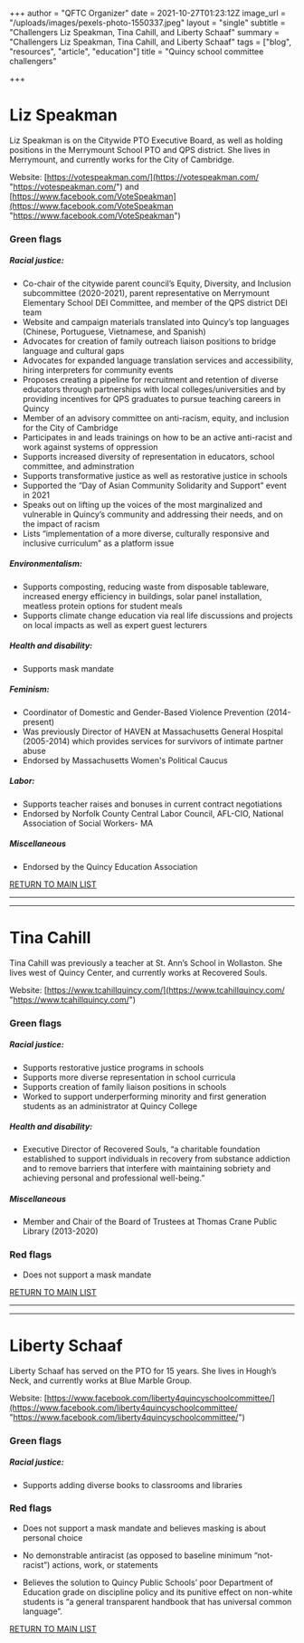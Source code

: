 +++
author = "QFTC Organizer"
date = 2021-10-27T01:23:12Z
image_url = "/uploads/images/pexels-photo-1550337.jpeg"
layout = "single"
subtitle = "Challengers Liz Speakman, Tina Cahill, and Liberty Schaaf"
summary = "Challengers Liz Speakman, Tina Cahill, and Liberty Schaaf"
tags = ["blog", "resources", "article", "education"]
title = "Quincy school committee challengers"

+++
# **Liz Speakman**

Liz Speakman is on the Citywide PTO Executive Board, as well as holding positions in the Merrymount School PTO and QPS district. She lives in Merrymount, and currently works for the City of Cambridge.

Website: [https://votespeakman.com/](https://votespeakman.com/ "https://votespeakman.com/") and [https://www.facebook.com/VoteSpeakman](https://www.facebook.com/VoteSpeakman "https://www.facebook.com/VoteSpeakman")

### **Green flags**

##### Racial justice:

*  Co-chair of the citywide parent council’s Equity, Diversity, and Inclusion subcommittee (2020-2021), parent representative on Merrymount Elementary School DEI Committee, and member of the QPS district DEI team
*  Website and campaign materials translated into Quincy’s top languages (Chinese, Portuguese, Vietnamese, and Spanish)
*  Advocates for creation of family outreach liaison positions to bridge language and cultural gaps
*  Advocates for expanded language translation services and accessibility, hiring interpreters for community events
*  Proposes creating a pipeline for recruitment and retention of diverse educators through partnerships with local colleges/universities and by providing incentives for QPS graduates to pursue teaching careers in Quincy
*  Member of an advisory committee on anti-racism, equity, and inclusion for the City of Cambridge
*  Participates in and leads trainings on how to be an active anti-racist and work against systems of oppression
*  Supports increased diversity of representation in educators, school committee, and adminstration
*  Supports transformative justice as well as restorative justice in schools
*  Supported the “Day of Asian Community Solidarity and Support” event in 2021
*  Speaks out on lifting up the voices of the most marginalized and vulnerable in Quincy’s community and addressing their needs, and on the impact of racism
*  Lists “implementation of a more diverse, culturally responsive and inclusive curriculum” as a platform issue

##### Environmentalism:

*  Supports composting, reducing waste from disposable tableware, increased energy efficiency in buildings, solar panel installation, meatless protein options for student meals
*  Supports climate change education via real life discussions and projects on local impacts as well as expert guest lecturers

##### Health and disability:

*  Supports mask mandate

##### Feminism:

*  Coordinator of Domestic and Gender-Based Violence Prevention (2014-present)
*  Was previously Director of HAVEN at Massachusetts General Hospital (2005-2014) which provides services for survivors of intimate partner abuse
*  Endorsed by Massachusetts Women's Political Caucus

##### Labor:

*  Supports teacher raises and bonuses in current contract negotiations
*  Endorsed by Norfolk County Central Labor Council, AFL-CIO, National Association of Social Workers- MA

##### Miscellaneous

*  Endorsed by the Quincy Education Association

  
[RETURN TO MAIN LIST](https://qftc.org/posts/quincy-school-committee-candidates/ "https://qftc.org/posts/quincy-school-committee-candidates/")

***

***

# **Tina Cahill**

Tina Cahill was previously a teacher at St. Ann’s School in Wollaston. She lives west of Quincy Center, and currently works at Recovered Souls.

Website: [https://www.tcahillquincy.com/](https://www.tcahillquincy.com/ "https://www.tcahillquincy.com/")

### **Green flags**

##### Racial justice:

*  Supports restorative justice programs in schools
*  Supports more diverse representation in school curricula
*  Supports creation of family liaison positions in schools
*  Worked to support underperforming minority and first generation students as an administrator at Quincy College

##### Health and disability:

*  Executive Director of Recovered Souls, “a charitable foundation established to support individuals in recovery from substance addiction and to remove barriers that interfere with maintaining sobriety and achieving personal and professional well-being.”

##### Miscellaneous

*  Member and Chair of the Board of Trustees at Thomas Crane Public Library (2013-2020)

### **Red flags**

*  Does not support a mask mandate

[RETURN TO MAIN LIST](https://qftc.org/posts/quincy-school-committee-candidates/ "https://qftc.org/posts/quincy-school-committee-candidates/")

***

***

# **Liberty Schaaf**

Liberty Schaaf has served on the PTO for 15 years. She lives in Hough’s Neck, and currently works at Blue Marble Group.

Website: [https://www.facebook.com/liberty4quincyschoolcommittee/](https://www.facebook.com/liberty4quincyschoolcommittee/ "https://www.facebook.com/liberty4quincyschoolcommittee/")

### **Green flags**

##### Racial justice:

*  Supports adding diverse books to classrooms and libraries

### **Red flags**

*  Does not support a mask mandate and believes masking is about personal choice


*  No demonstrable antiracist (as opposed to baseline minimum “not-racist”) actions, work, or statements


*  Believes the solution to Quincy Public Schools’ poor Department of Education grade on discipline policy and its punitive effect on non-white students is “a general transparent handbook that has universal common language”.

    
  [RETURN TO MAIN LIST](https://qftc.org/posts/quincy-school-committee-candidates/ "https://qftc.org/posts/quincy-school-committee-candidates/")